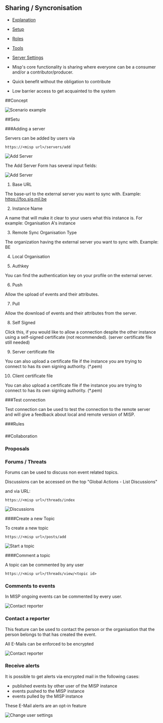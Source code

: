 <!-- toc -->

## Sharing / Syncronisation

* [Explanation](#users)
* [Setup](#setup)
* [Roles](#roles)
* [Tools](#tools)
* [Server Settings](#server-settings)

* Misp's core functionality is sharing where everyone can be a consumer and/or a contributor/producer.
* Quick benefit without the obligation to contribute
* Low barrier access to get acquainted to the system

##Concept

![Scenario example](figures/MISP_scenario_example.png)


##Setu

###Adding a server

Servers can be added by users via 

~~~~
https://<misp url>/servers/add
~~~~

![Add Server](figures/add_server_1.png)


The Add Server Form has several input fields:

![Add Server](figures/add_server_ui.png)

1. Base URL 

The base-url to the external server you want to sync with. Example: https://foo.sig.mil.be

2. Instance Name

A name that will make it clear to your users what this instance is. For example: Organisation A's instance

3. Remote Sync Organisation Type

The organization having the external server you want to sync with. Example: BE

4. Local Organisation

5. Authkey

You can find the authentication key on your profile on the external server.

6. Push

Allow the upload of events and their attributes.

7. Pull

Allow the download of events and their attributes from the server.

8. Self Signed

Click this, if you would like to allow a connection despite the other instance using a self-signed certificate (not recommended). (server certificate file still needed)

9. Server certificate file

You can also upload a certificate file if the instance you are trying to connect to has its own signing authority.  (*.pem)

10. Client certificate file

You can also upload a certificate file if the instance you are trying to connect to has its own signing authority.  (*.pem)



###Test connection

Test connection can be used to test the connection to the remote server and will give a feedback about local and remote version of MISP.

###Rules

###

##Collaboration

### Proposals

### Forums / Threats

Forums can be used to discuss non event related topics.

Discussions can be accessed on the top "Global Actions - List Discussions"

and via URL:

~~~~
https://<misp url>/threads/index
~~~~

![Discussions](figures/discussions.png)

####Create a new Topic

To create a new topic

~~~~
https://<misp url>/posts/add
~~~~

![Start a topic](figures/discussions_start_topic.png)

####Comment a topic

A topic can be commented by any user

~~~~
https://<misp url>/threads/view/<topic id>
~~~~


### Comments to events

In MISP ongoing events can be commented by every user.

![Contact reporter](figures/comment_an_event.png)


### Contact a reporter

This feature can be used to contact the person or the organisation that the person belongs to that has created the event.

All E-Mails can be enforced to be encrypted

![Contact reporter](figures/contact_reporter.png)

### Receive alerts

It is possible to get alerts via encrypted mail in the following cases:

* published events by other user of the MISP instance
* events pushed to the MISP instance
* events pulled by the MISP instance
 
These E-Mail alerts are an opt-in feature
 
![Change user settings](figures/profile_receive_alerts.png)
